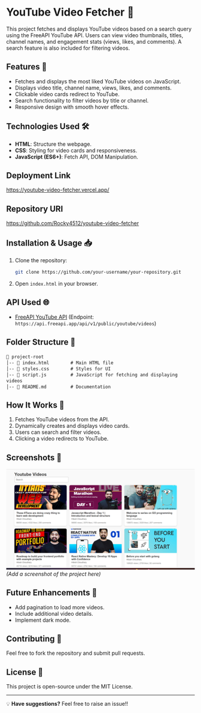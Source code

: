 # YouTube Video Fetcher 🎥

This project fetches and displays YouTube videos based on a search query using the FreeAPI YouTube API. Users can view video thumbnails, titles, channel names, and engagement stats (views, likes, and comments). A search feature is also included for filtering videos.

## Features 🚀
- Fetches and displays the most liked YouTube videos on JavaScript.
- Displays video title, channel name, views, likes, and comments.
- Clickable video cards redirect to YouTube.
- Search functionality to filter videos by title or channel.
- Responsive design with smooth hover effects.

## Technologies Used 🛠️
- **HTML**: Structure the webpage.
- **CSS**: Styling for video cards and responsiveness.
- **JavaScript (ES6+)**: Fetch API, DOM Manipulation.
## Deployment Link 
https://youtube-video-fetcher.vercel.app/
## Repository URl
https://github.com/Rocky4512/youtube-video-fetcher

## Installation & Usage 📥
1. Clone the repository:
   ```bash
   git clone https://github.com/your-username/your-repository.git
   ```
2. Open `index.html` in your browser.

## API Used 🌐
- [FreeAPI YouTube API](https://freeapi.app/) (Endpoint: `https://api.freeapi.app/api/v1/public/youtube/videos`)

## Folder Structure 📂
```
📁 project-root
│-- 📄 index.html        # Main HTML file
│-- 📄 styles.css        # Styles for UI
│-- 📄 script.js         # JavaScript for fetching and displaying videos
│-- 📄 README.md         # Documentation
```

## How It Works 🔧
1. Fetches YouTube videos from the API.
2. Dynamically creates and displays video cards.
3. Users can search and filter videos.
4. Clicking a video redirects to YouTube.

## Screenshots 📸
![Preview](screenshot.png) *(Add a screenshot of the project here)*

## Future Enhancements 🚀
- Add pagination to load more videos.
- Include additional video details.
- Implement dark mode.

## Contributing 🤝
Feel free to fork the repository and submit pull requests. 

## License 📜
This project is open-source under the MIT License.

---
💡 **Have suggestions?** Feel free to raise an issue!!